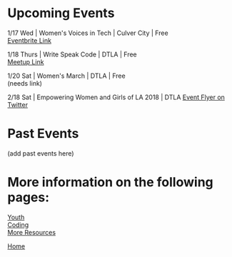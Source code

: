 # Upcoming Events
1/17 Wed | Women's Voices in Tech | Culver City | Free  
[Eventbrite Link](https://www.eventbrite.com/e/womens-voices-in-tech-happy-hour-with-special-guest-cassie-betts-tickets-41340952903)

1/18 Thurs | Write Speak Code | DTLA | Free  
[Meetup Link](https://www.meetup.com/Write-Speak-Code-Los-Angeles/events/246028489/)

1/20 Sat | Women's March | DTLA | Free  
(needs link)


2/18 Sat | Empowering Women and Girls of LA 2018 | DTLA
[Event Flyer on Twitter](https://twitter.com/pwnerchelsea/status/951142487690588160)

# Past Events
(add past events here)


# More information on the following pages:  
[Youth](/youth)  
[Coding](/coding)  
[More Resources](/resources)  

[Home](index.md)
